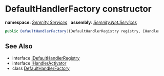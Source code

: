 # DefaultHandlerFactory constructor
**namespace:** *[Serenity.Services](../../README.md#serenity.services-namespace)*   **assembly**: *[Serenity.Net.Services](../../README.md)*

```csharp
public DefaultHandlerFactory(IDefaultHandlerRegistry registry, IHandlerActivator activator)
```

## See Also

* interface [IDefaultHandlerRegistry](../IDefaultHandlerRegistry.md)
* interface [IHandlerActivator](../IHandlerActivator.md)
* class [DefaultHandlerFactory](../DefaultHandlerFactory.md)